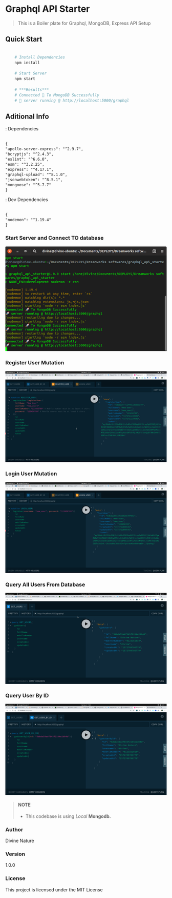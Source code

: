 # Graphql API Starter

> This is a Boiler plate for Graphql, MongoDB, Express API Setup

## Quick Start

```bash

    # Install Dependencies
    npm install

    # Start Server
    npm start

    # ***Results***
    # Connected 🚀 To MongoDB Successfully
    # 🚀 server running @ http://localhost:5000/graphql
```

## Aditional Info

: Dependencies

```

{
"apollo-server-express": "^2.9.7",
"bcryptjs": "^2.4.3",
"eslint": "^6.6.0",
"esm": "^3.2.25",
"express": "^4.17.1",
"graphql-upload": "^8.1.0",
"jsonwebtoken": "^8.5.1",
"mongoose": "^5.7.7"
}

```

: Dev Dependencies

```

{
"nodemon": "^1.19.4"
}

```

### Start Server and Connect TO database

![Start Server](/assets/started_server.png)

### Register User Mutation

![Register User Mutation](/assets/registerUser.png)

### Login User Mutation

![Login User Mutation](/assets/login.png)

### Query All Users From Database

![Query All Users](/assets/getUsers.png)

### Query User By ID

![Query User By ID](/assets/getUserById.png)

> #### NOTE
>
> - This codebase is using _Local_ **Mongodb.**

### Author

Divine Nature

### Version

1.0.0

### License

This project is licensed under the MIT License

```

```
